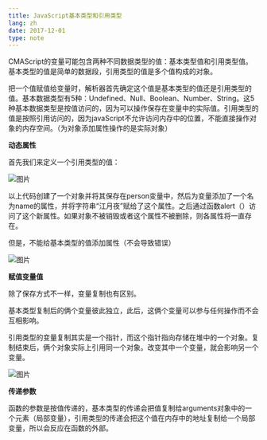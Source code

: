 ```yaml
---
title: JavaScript基本类型和引用类型
lang: zh
date: 2017-12-01
type: note
---
```


CMAScript的变量可能包含两种不同数据类型的值：基本类型值和引用类型值。基本类型的值是简单的数据段，引用类型的值是多个值构成的对象。

把一个值赋值给变量时，解析器首先确定这个值是基本类型的值还是引用类型的值。基本数据类型有5种：Undefined、Null、Boolean、Number、String。这5种基本数据类型是按值访问的，因为可以操作保存在变量中的实际值。引用类型的值是按照引用访问的，因为javaScript不允许访问内存中的位置，不能直接操作对象的内存空间。（为对象添加属性操作的是实际对象）

**动态属性**

首先我们来定义一个引用类型的值：

![图片](https://mmbiz.qpic.cn/mmbiz_png/E8J408djnGzmDPkOvW6KeldKiaYNLtZVwcbGYoAWEyGPbLWsATrn8tpatMTAzuCs0leB66Mf2mknLjdDVXrTfSg/640?wx_fmt=png&wxfrom=5&wx_lazy=1&wx_co=1)

以上代码创建了一个对象并将其保存在person变量中，然后为变量添加了一个名为name的属性，并将字符串“江月夜”赋给了这个属性。之后通过函数alert（）访问了这个新属性。如果对象不被销毁或者这个属性不被删除，则各属性将一直存在。

但是，不能给基本类型的值添加属性（不会导致错误）

![图片](https://mmbiz.qpic.cn/mmbiz_png/E8J408djnGzmDPkOvW6KeldKiaYNLtZVwRwFb3krQyqHm78J7Eicacic9RHgcoklaMn6r9H2CZsgzX5HLPoM8bPpw/640?wx_fmt=png&wxfrom=5&wx_lazy=1&wx_co=1)

**赋值变量值**

除了保存方式不一样，变量复制也有区别。

基本类型复制后的俩个变量彼此独立，此后，这俩个变量可以参与任何操作而不会互相影响。

引用类型的变量复制其实是一个指针，而这个指针指向存储在堆中的一个对象。复制结束后，俩个对象实际上引用同一个对象。改变其中一个变量，就会影响另一个变量。

![图片](https://mmbiz.qpic.cn/mmbiz_png/E8J408djnGzmDPkOvW6KeldKiaYNLtZVwPxhAnOEDFu1clevviaytEejdWy2LxwoHaibdQXhQ9KiamRRI680bsoJDg/640?wx_fmt=png&wxfrom=5&wx_lazy=1&wx_co=1)

**传递参数**

函数的参数是按值传递的，基本类型的传递会把值复制给arguments对象中的一个元素（局部变量），引用类型的传递会把这个值在内存中的地址复制给一个局部变量，所以会反应在函数的外部。
